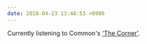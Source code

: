 ```yaml
---
date: 2018-04-23 13:48:53 +0900
---
```

Currently listening to Common's ['The Corner'](https://genius.com/Common-the-corner-lyrics).
